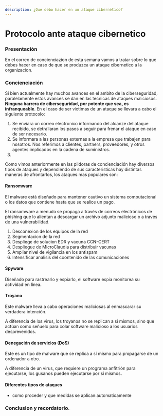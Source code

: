 ```yaml
---
description: ¿Que debo hacer en un ataque cibernético?
---
```


# Protocolo ante ataque cibernetico

### Presentación

En el correo de concienciazion de esta semana vamos a tratar sobre lo que debes hacer en caso de que se produzca un ataque cibernetico a la organizacion.

### Concienciación

Si bien actualmente hay muchos avances en el ambito de la ciberseguridad, paralelamente estos avances se dan en las tecnicas de ataques maliciosos. **Ninguna barrera de ciberseguridad, por potente que sea, es infranqueable.** En el caso de ser victimas de un ataque se llevara a cabo el siguiente protocolo:

1. Se enviara un correo electronico informando del alcanze del ataque recibido, se detrallaran los pasos a seguir para frenar el ataque en caso de ser necesario.
2. Se informara a las personas externas a la empresa que trabajen para nosotros. Nos referimos a clientes, partners, proveedores, y otros agentes implicados en la cadena de suministros.
3.

Como vimos anteriormente en las pildoras de concienciación hay diversos tipos de ataques y dependiendo de sus caracteristicas hay distintas maneras de afrontarlos, los ataques mas populares son:

#### Ransomware

El malware está diseñado para mantener cautivo un sistema computacional o los datos que contiene hasta que se realice un pago.

El ransomware a menudo se propaga a través de correos electrónicos de phishing que lo alientan a descargar un archivo adjunto malicioso o a través de una vulnerabilidad.&#x20;

1. Desconexion de los equipos de la red
2. Segmentacion de la red
3. Despliege de solucion EDR y vacuna CCN-CERT
4. Despliegue de MicroClaudia para distribuir vacunas&#x20;
5. Ampliar nivel de vigilancia en los antispam
6. Intensificar analisis del coontenido de las comunicaciones

#### Spyware

Diseñado para rastrearlo y espiarlo, el software espía monitorea su actividad en línea.

#### Troyano

Este malware lleva a cabo operaciones maliciosas al enmascarar su verdadera intención.

A diferencia de los virus, los troyanos no se replican a sí mismos, sino que actúan como señuelo para colar software malicioso a los usuarios desprevenidos.

#### Denegación de servicios (DoS)

Este es un tipo de malware que se replica a sí mismo para propagarse de un ordenador a otro.

A diferencia de un virus, que requiere un programa anfitrión para ejecutarse, los gusanos pueden ejecutarse por sí mismos.

#### Diferentes tipos de ataques

* como proceder y que medidas se aplican automaticamente

### Conclusion y recordatorio.
